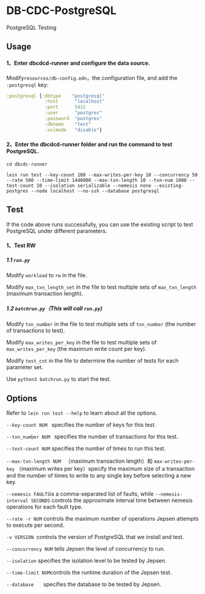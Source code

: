 # DB-CDC-PostgreSQL



PostgreSQL Testing

## Usage



#### 1、Enter dbcdcd-runner and configure the data source.

Modify`resources/db-config.edn`，the configuration file, and add the `:postgresql` key:

```clojure
:postgresql {:dbtype    "postgresql"
              :host      "localhost"
              :port      5432
              :user      "postgres"
              :password  "postgres"
              :dbname    "test"
              :sslmode   "disable"}
```

#### 2、Enter the dbcdcd-runner folder and run the command to test PostgreSQL.

```
cd dbcdc-runner
```

```
lein run test --key-count 100 --max-writes-per-key 10 --concurrency 50 --rate 500 --time-limit 1440000 --max-txn-length 10 --txn-num 1000 --test-count 10 --isolation serializable --nemesis none --existing-postgres --node localhost --no-ssh --database postgresql
```



## Test



If the code above runs successfully, you can use the existing script to test PostgreSQL under different parameters.

#### 1、Test RW

##### 1.1  ``run.py``

Modify ``workload`` to ``rw`` in the file.

Modify ``max_txn_length_set`` in the file to test multiple sets of ``max_txn_length`` (maximum transaction length).

##### 1.2  ``batchrun.py``（This will call ``run.py``)

Modify ``txn_number`` in the file to test multiple sets of ``txn_number`` (the number of transactions to test).

Modify ``max_writes_per_key`` in the file to test multiple sets of ``max_writes_per_key`` (the maximum write count per key).

Modify ``test_cnt`` in the file to determine the number of tests for each parameter set.

Use ``python3 batchrun.py`` to start the test.


## Options



Refer to ``lein run test --help`` to learn about all the options.

``--key-count NUM `` specifies the number of keys for this test.

 ``--txn_number NUM ``  specifies the number of transactions for this test.

`` --test-count NUM `` specifies the number of times to run this test.

 ``--max-txn-length NUM `` （maximum transaction length）和 `` max-writes-per-key `` （maximum writes per key）specify the maximum size of a transaction and the number of times to write to any single key before selecting a new key.

``--nemesis FAULTS``is a comma-separated list of faults, while ``--nemesis-interval SECONDS`` controls the approximate interval time between nemesis operations for each fault type.

``--rate -r NUM`` controls the maximum number of operations Jepsen attempts to execute per second.

``-v VERSION ``controls the version of PostgreSQL that we install and test.

``--concurrency NUM`` tells Jepsen the level of concurrency to run.

``--isolation``  specifies the isolation level to be tested by Jepsen.

``--time-limit NUM``controls the runtime duration of the Jepsen test.

``--database   `` specifies the database to be tested by Jepsen.

